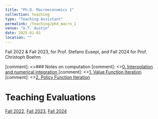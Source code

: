 ```yaml
---
title: "Ph.D. Macroeconomics 1"
collection: teaching
type: "Teaching Assistant"
permalink: /teaching/phd_macro_1
venue: "U.T. Austin"
date: 2025-01-01
location: ""
---
```


Fall 2022 & Fall 2023, for Prof. Stefano Eusepi, and Fall 2024 for Prof. Christoph Boehm

[comment]: <>### Notes on computation
[comment]: <>[0. Interpolation and numerical integration ](/files/jupyter_notebooks/0_interpollation_numerical_integration.html)
[comment]: <>[1. Value Function Iteration](/files/jupyter_notebooks/1_practical_vfi.html)
[comment]: <>[2. Policy Function Iteration](/files/jupyter_notebooks/pratical_pfi.html)

Teaching Evaluations
======
[Fall 2022](/files/teaching_evaluations/TA-report-fall-2022.pdf), [Fall 2023](/files/teaching_evaluations/TA-report-fall-2023.pdf), [Fall 2024](/files/teaching_evaluations/TA-report-fall-2024.pdf)
